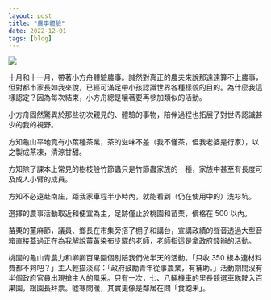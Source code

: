 ```yaml
---
layout: post
title: "農事體驗"
date: 2022-12-01
tags: [blog]
---
```


![](https://i.imgur.com/YCLDeuc.jpg)

十月和十一月，帶著小方舟體驗農事。誠然對真正的農夫來說那遠遠算不上農事，但對都市家長如我來說，已經可滿足帶小孩認識世界各種樣貌的目的。為什麼我這樣認定？因為每次結束，小方舟總是嚷著要再參加類似的活動。

小方舟固然驚異於那些初次親見的、體驗的事物，陪伴過程也拓展了對世界認識甚少的我的視野。

<!--more-->

方知龜山平地竟有小葉種茶業，茶的滋味不差（我不懂茶，但我老婆是行家），以之製成茶凍，清涼甘甜。

方知除了課本上常見的樹枝般竹節蟲只是竹節蟲家族的一種，家族中甚至有長度可及成人小臂的成員。

方知不必遠赴南庄，距我家車程半小時內，就能看到（仍在使用中的）洗衫坑。

選擇的農事活動取近和便宜為主，足跡僅止於桃園和苗栗，價格在 500 以內。

苗栗的薑麻節，議員、鄉長在市集旁搭了棚子和講台，宣講政績的聲音透過大型音箱直接蓋過正在為我解說薑黃染布步驟的老師，老師指這是拿政府錢辦的活動。

桃園的龜山青農力和卿卿百果園個別陪我們做半天的活動。「只收 350 根本連材料費都不夠吧？」主人輕描淡寫：「政府鼓勵青年從事農業，有補助。」活動期間沒有半個政府官員出現搶主人的風采。只有一次，七、八輛機車的里長競選車隊駛入百果園，跟園長拜票。噓寒問暖，其實更像是鄰居在問「食飽未」。